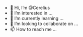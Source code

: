 - 👋 Hi, I’m @Cerelius
- 👀 I’m interested in ...
- 🌱 I’m currently learning ...
- 💞️ I’m looking to collaborate on ...
- 📫 How to reach me ...

<!---
Cerelius/Cerelius is a ✨ special ✨ repository because its `README.md` (this file) appears on your GitHub profile.
You can click the Preview link to take a look at your changes.
--->
